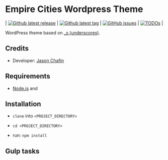 
# Empire Cities Wordpress Theme #

| [![Github latest release](https://badgen.net/github/release/Herm71/empirecities-wordpress-theme?icon=github)](https://github.com/Herm71/empirecities-wordpress-theme)  | [![Github latest tag](https://badgen.net/github/tag/Herm71/empirecities-wordpress-theme?icon=github&&color=orange)](https://github.com/Herm71/empirecities-wordpress-theme)  | [![GitHub issues](https://badgen.net/github/open-issues/Herm71/empirecities-wordpress-theme?icon=github)](https://github.com/Herm71/empirecities-wordpress-theme)  | [![TODOs](https://img.shields.io/endpoint?url=https://todos.tickgit.com/badge?repo=github.com/Herm71/empirecities-wordpress-theme)](https://todos.tickgit.com/browse?repo=github.com/Herm71/empirecities-wordpress-theme)
  |

WordPress theme based on [_s (underscores)](https://underscores.me/).

## Credits ##

- Developer: [Jason Chafin](https://github.com/Herm71)

## Requirements ##

- [Node.js](https://nodejs.org/en/) and

## Installation ##

- `clone` into `<PROJECT_DIRECTORY>`

- `cd <PROJECT_DIRECTORY>`

- run: `npm install`

## Gulp tasks ###
